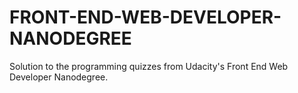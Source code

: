# FRONT-END-WEB-DEVELOPER-NANODEGREE

Solution to the programming quizzes from Udacity's Front End Web Developer Nanodegree.
